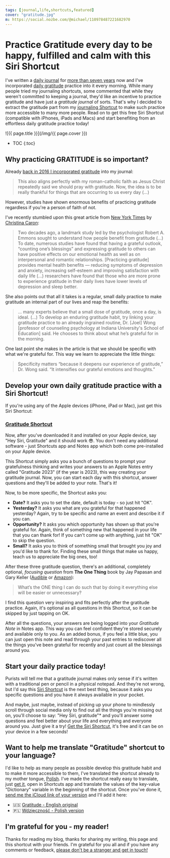 ```yaml
---
tags: [journal,life,shortcuts,featured]
cover: "gratitude.jpg"
m: https://social.nozbe.com/@michael/110978487221682970
---
```


# Practice Gratitude every day to be happy, fulfilled and calm with this Siri Shortcut

I've written a [daily journal](/journal/) for [more than seven years](/journal16/) now and I've incorporated [daily gratitude](/journal22) practice into it every morning. While many people tried my journaling shortcuts, some commented that while they weren't committed to keeping a journal, they'd like an incentive to practice gratitude and have just a *gratitude journal* of sorts. That's why I decided to extract the gratitude part from my [journaling Shortcut](/journal-basic/) to make such practice more accessible to many more people. Read on to get this free Siri Shortcut (compatible with iPhones, iPads and Macs) and start benefiting from an effortless daily gratitude practice today!

<!--More-->

![{{ page.title }}](/img/{{ page.cover }})

* TOC
{:toc}

## Why practicing GRATITUDE is so important?

Already [back in 2016 I incorporated gratitude](/journal16) into my journal:

> This also aligns perfectly with my roman-catholic faith as Jesus Christ repeatedly said we should pray with gratitude. Now, the idea is to be really thankful for things that are occurring to us every day (…)

However, studies have shown enormous benefits of practicing gratitude regardless if you're a person of faith of not.

I've recently stumbled upon this great article from [New York Times](https://www.nytimes.com/2023/06/08/well/mind/gratitude-health-benefits.html) by [Christina Caron](https://www.nytimes.com/by/christina-caron):

> Two decades ago, a landmark study led by the psychologist Robert A. Emmons sought to understand how people benefit from gratitude (…) To date, numerous studies have found that having a grateful outlook, “counting one’s blessings” and expressing gratitude to others can have positive effects on our emotional health as well as on interpersonal and romantic relationships. [Practicing gratitude] provides mental health benefits — reducing symptoms of depression and anxiety, increasing self-esteem and improving satisfaction with daily life (…) researchers have found that those who are more prone to experience gratitude in their daily lives have lower levels of depression and sleep better.

She also points out that all it takes is a regular, small daily practice to make gratitude an internal part of our lives and reap the benefits:

> … many experts believe that a small dose of gratitude, once a day, is ideal. (…) To develop an enduring gratitude habit, try linking your gratitude practice to an already ingrained routine, Dr. [Joel] Wong [professor of counseling psychology at Indiana University's School of Education] said. He chooses to think about what he’s grateful for in the morning.

One last point she makes in the article is that we should be specific with what we're grateful for. This way we learn to appreciate the little things:

> Specificity matters “because it deepens our experience of gratitude,” Dr. Wong said. “It intensifies our grateful emotions and thoughts.”

## Develop your own daily gratitude practice with a Siri Shortcut!

If you're using any of the Apple devices (iPhone, iPad or Mac), just get this Siri Shortcut:

### [Gratitude Shortcut][g]

Now, after you've downloaded it and installed on your Apple device, say "Hey Siri, Gratitude" and it should work 😎. You don't need any additional software - just Shortcuts app and Notes app which both come pre-installed on your Apple device.

This Shortcut simply asks you a bunch of questions to prompt your gratefulness thinking and writes your answers to an Apple Notes entry called "Gratitude 2023" (if the year is 2023), this way creating your gratitude journal. Now, you can start each day with this shortcut, answer questions and they'll be added to your note. That's it!

Now, to be more specific, the Shortcut asks you:

- **Date?** It asks you to set the date, default is today - so just hit "OK".
- **Yesterday?** It asks you what are you grateful for that happened yesterday? Again, try to be specific and name an event and describe it if you can.
- **Opportunity?** It asks you which opportunity has shown up that you're grateful for. Again, think of something new that happened in your life that you can thank for! If you can't come up with anything, just hit "OK" to skip the question.
- **Small?** It asks you to think of something small that brought you joy and you'd like to thank for. Finding these small things that make us happy, teach us to appreciate the big ones, too!

After these three gratitude question, there's an additional, completely optional, *focusing question* from **The One Thing** book by Jay Papasan and Gary Keller ([Audible](https://www.audible.com/pd/B00FPMTCGQ?tag=sliwinski-20) or [Amazon](https://www.amazon.com/dp/1885167776?tag=sliwinski-20)):

> What’s the ONE thing I can do such that by doing it everything else will be easier or unnecessary?

I find this question very inspiring and fits perfectly after the gratitude practice. Again, it's optional as all questions in this Shortcut, so it can be skipped by just tapping on OK.

After all the questions, your answers are being logged into your *Gratitude Note* in Notes app. This way you can feel confident they're stored securely and available only to you. As an added bonus, if you feel a little blue, you can just open this note and read through your past entries to rediscover all the things you've been grateful for recently and just count all the blessings around you.

## Start your daily practice today!

Purists will tell me that a gratitude journal makes only sense if it's written with a traditional pen or pencil in a physical notepad. And they're not wrong, but I'd say this [Siri Shortcut][g] is the next best thing, because it asks you specific questions and you have it always available in your pocket.

And maybe, just maybe, instead of picking up your phone to mindlessly scroll through social media only to find out all the things you're missing out on, you'll choose to say: "Hey Siri, gratitude"* and you'll answer some questions and feel better about your life and everything and everyone around you. Just give it a try! [Get the Siri Shortcut][g], it's free and it can be on your device in a few seconds!

## Want to help me translate "Gratitude" shortcut to your language?

I'd like to help as many people as possible develop this gratitude habit and to make it more accessible to them, I've translated the shortcut already to my mother tongue, [Polish](/pl/wdziecznosc/). I've made the shortcut really easy to translate, just [get it][g], open in Shortcuts app and translate the values of the key-value "Dictionary" variable in the beginning of the shortcut. Once you've done it, [send me the iCloud link of your version](/contact) and I'll add it here:

- 🇺🇸 [Gratitude - English original][g]
- 🇵🇱 [Wdzięczność - Polish version][gp]

## I'm grateful for you - my reader!

Thanks for reading my blog, thanks for sharing my writing, this page and this shortcut with your friends. I'm grateful for you all and if you have any comments or feedback, [please don't be a stranger and get in touch!](/contact)

[g]: https://www.icloud.com/shortcuts/1206759d36c34963860e5985aff63466
[gp]: https://www.icloud.com/shortcuts/a7d8401d7d124b05befd5b070d0b5425

[n]: https://michael.gratis/nozbe
[np]: https://michael.gratis/nozbepersonal